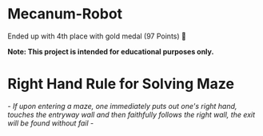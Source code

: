 # Mecanum-Robot

Ended up with 4th place with gold medal (97 Points) 🏅

**Note: This project is intended for educational purposes only.**

# Right Hand Rule for Solving Maze
*-
If upon entering a maze, one immediately puts out one's right hand, touches the entryway wall and then faithfully follows the right wall, the exit will be found without fail
-*


